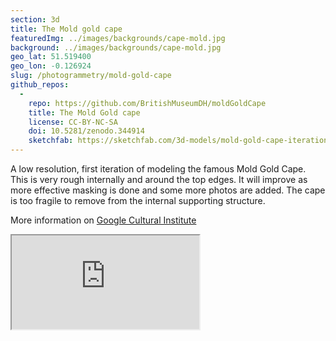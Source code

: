 ```yaml
---
section: 3d
title: The Mold gold cape
featuredImg: ../images/backgrounds/cape-mold.jpg
background: ../images/backgrounds/cape-mold.jpg
geo_lat: 51.519400
geo_lon: -0.126924
slug: /photogrammetry/mold-gold-cape
github_repos:
  -
    repo: https://github.com/BritishMuseumDH/moldGoldCape
    title: The Mold Gold cape
    license: CC-BY-NC-SA
    doi: 10.5281/zenodo.344914
    sketchfab: https://sketchfab.com/3d-models/mold-gold-cape-iteration-1-c17b850e209041c5aa9c409763106b09
---
```

A low resolution, first iteration of modeling the famous Mold Gold Cape. This is very rough internally and around the top edges. It will improve as more effective masking is done and some more photos are added. The cape is too fragile to remove from the internal supporting structure.

More information on [Google Cultural Institute](http://bit.ly/27UrKcp)

<div class="ratio  ratio-16x9 mb-3">
    <iframe title="A 3D model"  src="https://sketchfab.com/models/c17b850e209041c5aa9c409763106b09/embed"  allow="autoplay; fullscreen; vr" mozallowfullscreen="true" webkitallowfullscreen="true"></iframe>

</div>
